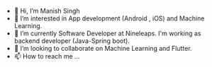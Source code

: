 - 👋 Hi, I’m Manish Singh
- 👀 I’m interested in App development (Android , iOS) and Machine Learning.
- 🌱 I’m currently Software Developer at Nineleaps. I'm working as backend developer (Java-Spring boot).
- 💞️ I’m looking to collaborate on Machine Learning and Flutter.
- 📫 How to reach me ...

<!---
manishsinghgithub/manishsinghgithub is a ✨ special ✨ repository because its `README.md` (this file) appears on your GitHub profile.
You can click the Preview link to take a look at your changes.
--->
